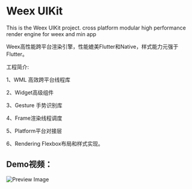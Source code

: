 # Weex UIKit
This is the Weex UIKit project. cross platform modular high performance render engine for weex and min app


Weex高性能跨平台渲染引擎，性能媲美Flutter和Native，样式能力元强于Flutter。 

工程简介:

  1、WML 高效跨平台线程库
  
  2、Widget高级组件
  
  3、Gesture 手势识别库 
  
  4、Frame渲染线程调度
  
  5、Platform平台对接层
  
  6、Rendering Flexbox布局和样式实现。
  
  
  ## Demo视频：
  
  ![Preview Image](https://raw.githubusercontent.com/gubaojian/weexuikit/master/doc/weex_uikit_preview.jpg)
